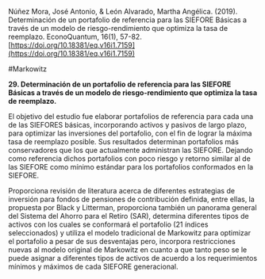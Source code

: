 Núñez Mora, José Antonio, & León Alvarado, Martha Angélica. (2019). Determinación de un portafolio de referencia para las SIEFORE Básicas a través de un modelo de riesgo-rendimiento que optimiza la tasa de reemplazo. EconoQuantum, 16(1), 57-82. [https://doi.org/10.18381/eq.v16i1.7159](https://doi.org/10.18381/eq.v16i1.7159)   

#Markowitz 

**29. Determinación de un portafolio de referencia para las SIEFORE Básicas a través de un modelo de riesgo-rendimiento que optimiza la tasa de reemplazo.**

El objetivo del estudio fue elaborar portafolios de referencia para cada una de las SIEFORES básicas, incorporando activos y pasivos de largo plazo, para optimizar las inversiones del portafolio, con el fin de lograr la máxima tasa de reemplazo posible. Sus resultados determinan portafolios más conservadores que los que actualmente administran las SIEFORE. Dejando como referencia dichos portafolios con poco riesgo y retorno similar al de las SIEFORE como mínimo estándar para los portafolios conformados en la SIEFORE.

Proporciona revisión de literatura acerca de diferentes estrategias de inversión para fondos de pensiones de contribución definida, entre ellas, la propuesta por Black y Litterman, proporciona también un panorama general del Sistema del Ahorro para el Retiro (SAR), determina diferentes tipos de activos con los cuales se conformará el portafolio (21 índices seleccionados) y utiliza el modelo tradicional de Markowitz para optimizar el portafolio a pesar de sus desventajas pero, incorpora restricciones nuevas al modelo original de Markowitz en cuanto a que tanto peso se le puede asignar a diferentes tipos de activos de acuerdo a los requerimientos mínimos y máximos de cada SIEFORE generacional.
